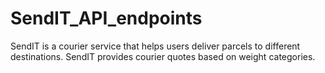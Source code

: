 # SendIT_API_endpoints
SendIT is a courier service that helps users deliver parcels to different destinations. SendIT provides courier quotes based on weight categories.
